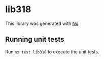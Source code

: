 # lib318

This library was generated with [Nx](https://nx.dev).

## Running unit tests

Run `nx test lib318` to execute the unit tests.
